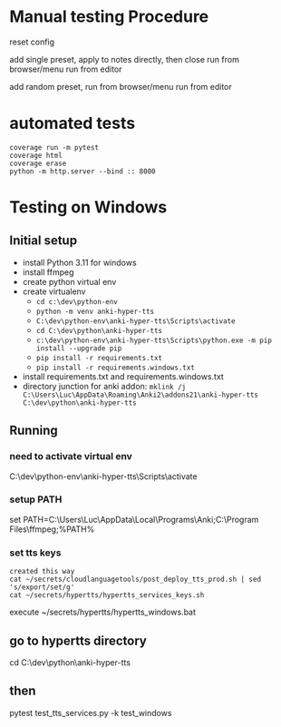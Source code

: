 # Manual testing Procedure
reset config

add single preset,
apply to notes directly, then close
run from browser/menu
run from editor

add  random preset,
run from browser/menu
run from editor

# automated tests
```
coverage run -m pytest
coverage html
coverage erase
python -m http.server --bind :: 8000
```

# Testing on Windows
## Initial setup
* install Python 3.11 for windows
* install ffmpeg
* create python virtual env
* create virtualenv
  * `cd c:\dev\python-env`
  * `python -m venv anki-hyper-tts`
  * `C:\dev\python-env\anki-hyper-tts\Scripts\activate`  
  * `cd C:\dev\python\anki-hyper-tts`
  * `c:\dev\python-env\anki-hyper-tts\Scripts\python.exe -m pip install --upgrade pip`
  * `pip install -r requirements.txt`
  * `pip install -r requirements.windows.txt`
* install requirements.txt and requirements.windows.txt
* directory junction for anki addon: `mklink /j C:\Users\Luc\AppData\Roaming\Anki2\addons21\anki-hyper-tts C:\dev\python\anki-hyper-tts`

## Running
### need to activate virtual env
C:\dev\python-env\anki-hyper-tts\Scripts\activate
### setup PATH
set PATH=C:\Users\Luc\AppData\Local\Programs\Anki;C:\Program Files\ffmpeg;%PATH%
### set tts keys
```
created this way
cat ~/secrets/cloudlanguagetools/post_deploy_tts_prod.sh | sed 's/export/set/g'
cat ~/secrets/hypertts/hypertts_services_keys.sh
```
execute ~/secrets/hypertts/hypertts_windows.bat
## go to hypertts directory
cd C:\dev\python\anki-hyper-tts
## then
pytest test_tts_services.py  -k test_windows
